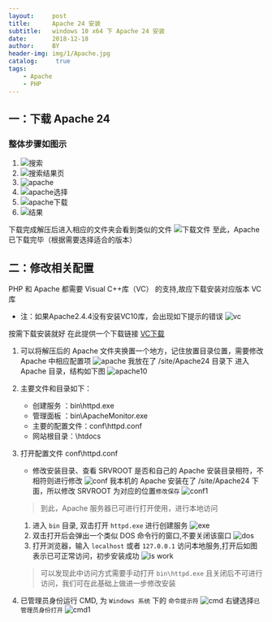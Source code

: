 ```yaml
---
layout:     post
title:      Apache 24 安装
subtitle:   windows 10 x64 下 Apache 24 安装
date:       2018-12-18
author:     BY
header-img: img/1/Apache.jpg
catalog: 	 true
tags:
    - Apache
    - PHP
---
```

## 一：下载 Apache 24
### 整体步骤如图示

1. ![搜索](https://ws2.sinaimg.cn/large/006tNbRwgy1fybvmqquovj31ff0u0hdt.jpg)
2. ![搜索结果页](https://ws4.sinaimg.cn/large/006tNbRwgy1fybvt8lqk0j31220u0wpi.jpg)
3. ![apache](https://ws1.sinaimg.cn/large/006tNbRwgy1fybvuazntsj31mw0u0asg.jpg)
4. ![apache选择](https://ws4.sinaimg.cn/large/006tNbRwgy1fybvuy7a8wj31r50u0aoy.jpg)
5. ![apache下载](https://ws2.sinaimg.cn/large/006tNbRwgy1fybvw0rc0vj315o0u04am.jpg)
6. ![结果](https://ws1.sinaimg.cn/large/006tNbRwgy1fybvwq27xqj31ca0u0gsx.jpg)

下载完成解压后进入相应的文件夹会看到类似的文件
![下载文件](https://ws4.sinaimg.cn/large/006tNbRwgy1fybw3a2t0dj310s0d4q58.jpg)
至此，Apache 已下载完毕（根据需要选择适合的版本）

## 二：修改相关配置
PHP 和 Apache 都需要 Visual C++库（VC） 的支持,故应下载安装对应版本 VC 库
- 注：如果Apache2.4.4没有安装VC10库，会出现如下提示的错误
![vc](https://ws1.sinaimg.cn/large/006tNbRwgy1fybwexk847j30bf03r3yz.jpg)

按需下载安装就好
在此提供一个下载链接 [VC下载](https://www.fujieace.com/jingyan/vc11-vc14-vc15.html)

1. 可以将解压后的 Apache 文件夹换置一个地方，记住放置目录位置，需要修改 Apache 中相应配置项
![apache](https://ws3.sinaimg.cn/large/006tNbRwgy1fyc21tww1ej30y20gqt9h.jpg)
我放在了 /site/Apache24 目录下
进入 Apache 目录，结构如下图
![apache10](https://ws3.sinaimg.cn/large/006tNbRwgy1fyc26v8ycdj30xy0oeqde.jpg)
2. 主要文件和目录如下：
   - 创建服务 ：bin\httpd.exe
   - 管理面板 ：bin\ApacheMonitor.exe
   - 主要的配置文件：conf\httpd.conf
   - 网站根目录：\htdocs
3. 打开配置文件 conf\httpd.conf
   - 修改安装目录、查看 SRVROOT 是否和自己的 Apache 安装目录相符，不相符则进行修改
   ![conf](https://ws3.sinaimg.cn/large/006tNbRwgy1fyc32jp4t5j30xs0ecq7d.jpg)
   我本机的 Apache 安装在了 /site/Apache24 下面，所以修改 SRVROOT 为对应的位置`修改保存`
   ![conf1](https://ws2.sinaimg.cn/large/006tNbRwgy1fyc3avwwx2j30zq0csgpu.jpg)
   > 到此，Apache 服务器已可进行打开使用，进行本地访问
   
   1. 进入 `bin` 目录, 双击打开 `httpd.exe` 进行创建服务
   ![exe](https://ws2.sinaimg.cn/large/006tNbRwgy1fyc3hbovfaj30xy0nsgzc.jpg)
   2. 双击打开后会弹出一个类似 DOS 命令行的窗口,不要关闭该窗口
   ![dos](https://ws1.sinaimg.cn/large/006tNbRwgy1fyc3j50kdoj31i60rygn1.jpg)
   3. 打开浏览器，输入 `localhost` 或者 `127.0.0.1` 访问本地服务,打开后如图表示已可正常访问，初步安装成功
   ![is work](https://ws2.sinaimg.cn/large/006tNbRwly1fyc3mxtmqtj31oe0u04mh.jpg)
   > 可以发现此中访问方式需要手动打开 `bin\httpd.exe` 且关闭后不可进行访问，我们可在此基础上做进一步修改安装

4. 已管理员身份运行 CMD, 为 `Windows 系统` 下的 `命令提示符`
![cmd](https://ws2.sinaimg.cn/large/006tNbRwly1fyc3xplzlnj30fg0jojzb.jpg)
右键选择`已管理员身份打开`
![cmd1](https://ws4.sinaimg.cn/large/006tNbRwgy1fyc3yv06zhj30x80f8dp2.jpg)
   
   
   
  
